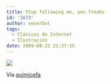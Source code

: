 ```yaml
---
title: Stop following me, you freaks
id: '1673'
author: neverbot
tags:
  - Clásicos de Internet
  - Ilustración
date: 2009-08-22 22:37:15
---
```


[![](./Tel9GAC9Noy9ivb8awO5RuC9o1_400.jpg)](http://quimicefa.tumblr.com/post/127136805)

Vía [quimicefa](http://quimicefa.tumblr.com/post/127136805)